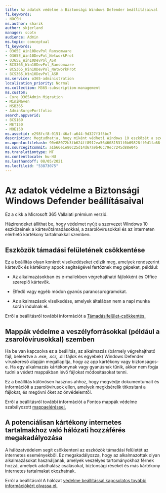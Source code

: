 ```yaml
---
title: Az adatok védelme a Biztonsági Windows Defender beállításaival
f1.keywords:
- NOCSH
ms.author: sharik
author: skjerland
manager: scotv
audience: Admin
ms.topic: conceptual
f1_keywords:
- O365E_Win10DevPol_Ransomware
- O365E_Win10DevPol_NetworkProt
- O365E_Win10DevPol_ASR
- BCS365_Win10DevPol_Ransomware
- BCS365_Win10DevPol_NetworkProt
- BCS365_Win10DevPol_ASR
ms.service: o365-administration
localization_priority: Normal
ms.collection: M365-subscription-management
ms.custom:
- Core_O365Admin_Migration
- MiniMaven
- MSB365
- AdminSurgePortfolio
search.appverid:
- BCS160
- MET150
- MOE150
ms.assetid: e298fcf8-0151-46af-a644-9d327f3f5bc7
description: Megtudhatja, hogy miként védheti Windows 10 eszközét a szervezetében a kártevőtámadásokkal, a zsarolóvírusokkal és az internetes kártékony tartalmakkal szemben.
ms.openlocfilehash: 90e68072b3fb624ff8912ea5646081531f0b69828ff0d1fa68fcc20e6c8d19c2
ms.sourcegitcommit: a1b66e1e80c25d14d67a9b46c79ec7245d88e045
ms.translationtype: MT
ms.contentlocale: hu-HU
ms.lasthandoff: 08/05/2021
ms.locfileid: "53873075"
---
```

# <a name="protect-your-data-with-windows-defender-exploit-guard-settings"></a>Az adatok védelme a Biztonsági Windows Defender beállításaival

Ez a cikk a Microsoft 365 Vállalati prémium verzió.

Házirendeket állíthat be, hogy védelmet nyújt a szervezet Windows 10 eszközeinek a kártevőtámadásokkal, a zsarolóvírusokkal és az interneten elérhető kártékony tartalmakkal szemben.
  
## <a name="reduce-the-attack-surface-of-devices"></a>Eszközök támadási felületének csökkentése

Ez a beállítás olyan konkrét viselkedéseket célzik meg, amelyek rendszerint kártevők és kártékony appok segítségével fertőznek meg gépeket, például:
  
- Az alkalmazásokban és e-mailekben végrehajtható fájlokként és Office szereplő kártevők.
    
- Elfedő vagy egyéb módon gyanús parancsprogramokat.
    
- Az alkalmazások viselkedése, amelyek általában nem a napi munka során indulnak el.
    
Erről a beállításról további információt a [Támadásifelület-csökkentés.](/windows/security/threat-protection/microsoft-defender-atp/exploit-protection)
  
## <a name="protect-folders-from-threats-such-as-ransomware"></a>Mappák védelme a veszélyforrásokkal (például a zsarolóvírusokkal) szemben

Ha be van kapcsolva ez a beállítás, az alkalmazás (bármely végrehajtható fájl, beleértve a .exe, .scr, .dll fájlok és egyebek) Windows Defender víruskereső alapján megállapítja, hogy az app kártékony vagy biztonságos-e. Ha egy alkalmazás kártékonynak vagy gyanúsnak tűnik, akkor nem fogja tudni a védett mappákban lévő fájlokat módosításokat tenni.
  
Ez a beállítás különösen hasznos ahhoz, hogy megvédje dokumentumait és információit a zsarolóvírusok ellen, amelyek megkísérelik titkosítani a fájlokat, és megóvni őket az önvédelemtől.
  
Erről a beállításról további információt a Fontos mappák védelme szabályozott [mappaeléréssel.](/mem/configmgr/protect/deploy-use/create-deploy-exploit-guard-policy#bkmk_CFA)
  
## <a name="prevent-network-access-to-potentially-malicious-content-on-the-internet"></a>A potenciálisan kártékony internetes tartalmakhoz való hálózati hozzáférés megakadályozása

A hálózatvédelem segít csökkenteni az eszközök támadási felületét az internetes eseményekből. Ez megakadályozza, hogy az alkalmazottak olyan alkalmazásokat használjanak, amelyek veszélyes tartományokhoz férnek hozzá, amelyek adathalász csalásokat, biztonsági réseket és más kártékony internetes tartalmakat okozhatnak.
  
Erről a beállításról A hálózat [védelme beállítással kapcsolatos további információkért olvassa el.](/mem/configmgr/protect/deploy-use/create-deploy-exploit-guard-policy#bkmk_Nwp)
